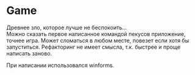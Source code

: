 # Game

Древнее зло, которое лучше не беспокоить...  
Можно сказать первое написанное командой пекусов приложение, точнее игра. Может сломаться в любом месте, повезет если хотя бы запуститься.
Рефакторинг не имеет смысла, т.к. быстрее и проще написать заново.

При написании использовался winforms.
